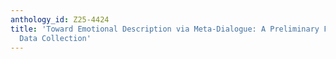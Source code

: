 ```yaml
---
anthology_id: Z25-4424
title: 'Toward Emotional Description via Meta-Dialogue: A Preliminary Framework for
  Data Collection'
---
```


